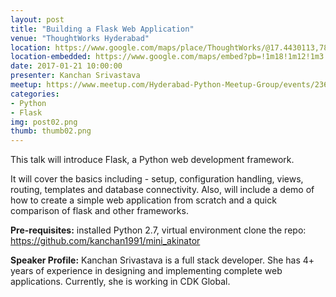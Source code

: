 ```yaml
---
layout: post
title: "Building a Flask Web Application"
venue: "ThoughtWorks Hyderabad"
location: https://www.google.com/maps/place/ThoughtWorks/@17.4430113,78.3552378,17z/data=!3m1!4b1!4m5!3m4!1s0x3bcb9395ed638f61:0x49acd498fc2f1237!8m2!3d17.4430113!4d78.3574265?hl=en
location-embedded: https://www.google.com/maps/embed?pb=!1m18!1m12!1m3!1d3806.348811658428!2d78.35523781487707!3d17.44301128804535!2m3!1f0!2f0!3f0!3m2!1i1024!2i768!4f13.1!3m3!1m2!1s0x3bcb9395ed638f61%3A0x49acd498fc2f1237!2sThoughtWorks!5e0!3m2!1sen!2s!4v1488822379385
date: 2017-01-21 10:00:00
presenter: Kanchan Srivastava
meetup: https://www.meetup.com/Hyderabad-Python-Meetup-Group/events/236988339/
categories:
- Python
- Flask
img: post02.png
thumb: thumb02.png
---
```



This talk will introduce Flask, a Python web development framework.
<!--more-->
It will cover the basics including - setup, configuration handling, views, routing,
templates and database connectivity.
Also, will include a demo of how to create a simple web application from scratch and
a quick comparison of flask and other frameworks.

<b>Pre-requisites:</b>
installed Python 2.7, virtual environment
clone the repo:  https://github.com/kanchan1991/mini_akinator

<b>Speaker Profile:</b>
Kanchan Srivastava is a full stack developer. She has 4+ years of experience in designing and implementing complete web applications. Currently, she is working in CDK Global.

[hampden]: https://github.com/jekyll/jekyll
